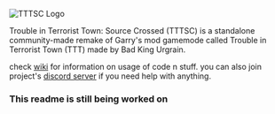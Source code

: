 ![TTTSC Logo](https://media.discordapp.net/attachments/843233727119491082/934783163383828490/TTTSC_logo_new_2.png)

Trouble in Terrorist Town: Source Crossed (TTTSC) is a standalone community-made remake of Garry's mod gamemode called Trouble in Terrorist Town (TTT) made by Bad King Urgrain.

check [wiki](https://github.com/Open-Code-Box/Trouble-in-Terrorist-Town-Source-Crossed/wiki) for information on usage of code n stuff.
you can also join project's [discord server](https://discord.gg/X2R49swy5n) if you need help with anything.

### This readme is still being worked on
